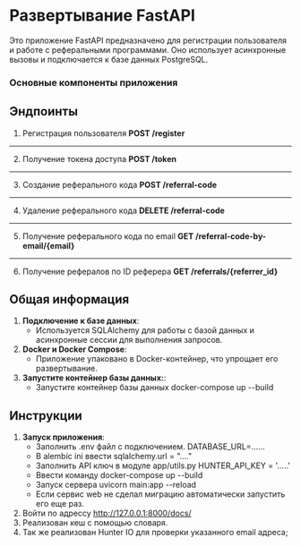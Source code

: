 # Развертывание FastAPI 

Это приложение FastAPI предназначено для регистрации пользователя и работе с реферальными программами. Оно использует асинхронные вызовы и подключается к базе данных PostgreSQL.
### Основные компоненты приложения
## Эндпоинты
 1. Регистрация пользователя
**POST /register**  

---
 2. Получение токена доступа
**POST /token**  

---
 3. Создание реферального кода
**POST /referral-code**  

---
 4. Удаление реферального кода
**DELETE /referral-code**  

---
 5. Получение реферального кода по email
**GET /referral-code-by-email/{email}**  

---
 6. Получение рефералов по ID реферера
**GET /referrals/{referrer_id}**  


## Общая информация
1. **Подключение к базе данных**:
   - Используется SQLAlchemy для работы с базой данных и асинхронные сессии для выполнения запросов.   
2. **Docker и Docker Compose**:
   - Приложение упаковано в Docker-контейнер, что упрощает его развертывание.
3. **Запустите контейнер базы данных:**:
     - Запустите контейнер базы данных docker-compose up --build
 ## Инструкции
1. **Запуск приложения**:
     - Заполнить .env файл с подключением. DATABASE_URL=......
     - В alembic ini ввести sqlalchemy.url = "...."
     - Заполнить API ключ в модуле app/utils.py HUNTER_API_KEY = '.....'
     - Ввести команду docker-compose up --build 
     - Запуск сервера uvicorn main:app --reload
     - Если сервис web не сделал миграцию автоматически запустить его еще раз.  
2.  Войти по адрессу http://127.0.0.1:8000/docs/ 
3. Реализован кеш с помощью словаря.
4. Так же реализован Hunter IO для проверки указанного email 	адреса;
